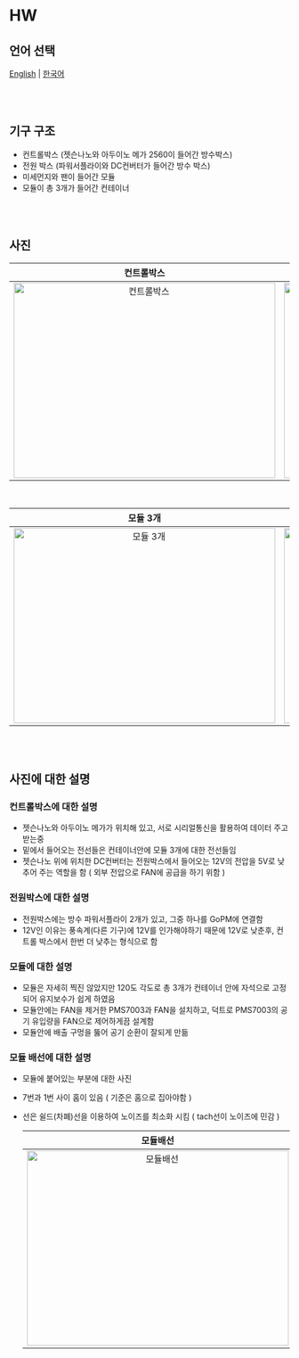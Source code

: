 # HW

## 언어 선택

[English](README.md) | [한국어](README_KR.md)

<br><br>

## 기구 구조

- 컨트롤박스 (젯슨나노와 아두이노 메가 2560이 들어간 방수박스)
- 전원 박스 (파워서플라이와 DC컨버터가 들어간 방수 박스)
- 미세먼지와 팬이 들어간 모듈
- 모듈이 총 3개가 들어간 컨테이너

<br><br>

## 사진
<div align="center">

  | 컨트롤박스 | 전원박스 |
  |:---:|:---:|
  | <img src="https://github.com/user-attachments/assets/56330ad7-43f5-4b0f-bd80-c847cda8fec0" width="470px" height="350px" alt="컨트롤박스"> | <img src="https://github.com/user-attachments/assets/7fbeb9d5-a5bd-4872-bfaa-b6e28adff76e" width="470px" height="350px" alt="전원박스"> |

  <br>

  | 모듈 3개 | 모듈배선 |
  |:---:|:---:|
  | <img src="https://github.com/user-attachments/assets/05dba7e3-ae4c-4019-b996-64883652fd07" width="470px" height="350px" alt="모듈 3개"> | <img src="https://github.com/user-attachments/assets/479d286e-7784-4e44-86e6-6b0261eed227" width="470px" height="350px" alt="모듈배선"> |

</div>

<br><br>

## 사진에 대한 설명

### 컨트롤박스에 대한 설명

- 젯슨나노와 아두이노 메가가 위치해 있고, 서로 시리얼통신을 활용하여 데이터 주고 받는중
- 밑에서 들어오는 전선들은 컨테이너안에 모듈 3개에 대한 전선들임
- 젯슨나노 위에 위치한 DC컨버터는 전원박스에서 들어오는 12V의 전압을 5V로 낮추어 주는 역할을 함 ( 외부 전압으로 FAN에 공급을 하기 위함 )

### 전원박스에 대한 설명

- 전원박스에는 방수 파워서플라이 2개가 있고, 그중 하나를 GoPM에 연결함
- 12V인 이유는 풍속계(다른 기구)에 12V를 인가해야하기 때문에 12V로 낮춘후, 컨트롤 박스에서 한번 더 낮추는 형식으로 함

### 모듈에 대한 설명

- 모듈은 자세히 찍진 않았지만 120도 각도로 총 3개가 컨테이너 안에 자석으로 고정되어 유지보수가 쉽게 하였음
- 모듈안에는 FAN을 제거한 PMS7003과 FAN을 설치하고, 덕트로 PMS7003의 공기 유입량을 FAN으로 제어하게끔 설계함
- 모듈안에 배출 구멍을 뚫어 공기 순환이 잘되게 만듦

### 모듈 배선에 대한 설명

- 모듈에 붙어있는 부분에 대한 사진
- 7번과 1번 사이 홈이 있음 ( 기준은 홈으로 집아야함 )
- 선은 쉴드(차폐)선을 이용하여 노이즈를 최소화 시킴 ( tach선이 노이즈에 민감 )

  | 모듈배선 |
  |:---:|
  | <img src="https://github.com/user-attachments/assets/2c8c64b9-2896-46e6-81fb-831fb3ab206a" width="470px" height="350px" alt="모듈배선"> |

